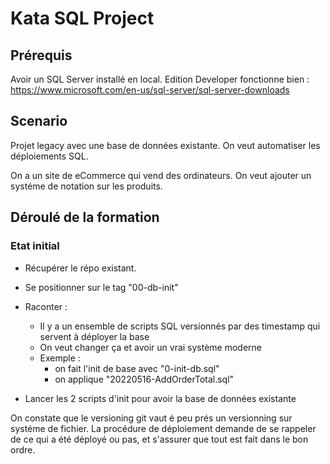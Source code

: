 # Kata SQL Project

## Prérequis

Avoir un SQL Server installé en local. Edition Developer fonctionne bien : https://www.microsoft.com/en-us/sql-server/sql-server-downloads

## Scenario

Projet legacy avec une base de données existante. On veut automatiser les déploiements SQL.

On a un site de eCommerce qui vend des ordinateurs. On veut ajouter un systéme de notation sur les produits.

## Déroulé de la formation

### Etat initial

* Récupérer le répo existant.
* Se positionner sur le tag "00-db-init"
* Raconter :
  * Il y a un ensemble de scripts SQL versionnés par des timestamp qui servent à déployer la base
  * On veut changer ça et avoir un vrai système moderne
  * Exemple :
	  * on fait l'init de base avec "0-init-db.sql"
  	* on applique "20220516-AddOrderTotal.sql"

* Lancer les 2 scripts d'init pour avoir la base de données existante

On constate que le versioning git vaut é peu prés un versionning sur systéme de fichier.
La procédure de déploiement demande de se rappeler de ce qui a été déployé ou pas, et s'assurer que tout est fait dans le bon ordre.

